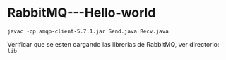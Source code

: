 # RabbitMQ---Hello-world

```
javac -cp amqp-client-5.7.1.jar Send.java Recv.java
```

Verificar que se esten cargando las librerias de RabbitMQ, ver directorio:
``
lib
``

